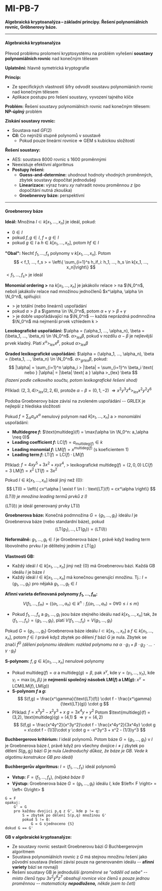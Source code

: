 # MI-PB-7
**Algebraická kryptoanalýza – základní principy. Řešení polynomiálních rovnic, Gröbnerovy báze.**

---

#### Algebraická kryptoanalýza
Převod problému prolomení kryptosystému na problém vyřešení **soustavy polynomiálních rovnic** nad konečným tělesem

**Uplatnění:** hlavně symetrická kryptografie

**Princip:**
* Ze specifických vlastností šifry odvodit soustavu polynomiáních rovnic nad konečným tělesem
* Aplikace postupu pro řešení soustavy, vyvození tajného klíče

**Problém:**
Řešení soustavy polynomiálních rovnic nad konečným tělesem: **NP-úplný** problém

**Získání soustavy rovnic:**
* Soustava nad $GF(2)$
* **Cíl:** Co nejnižší stupně polynomů v soustavě
    * Pokud pouze lineární rovnice $\Rightarrow$ GEM s kubickou složitostí

**Řešení soustavy:**
* AES: soustava 8000 rovnic s 1600 proměnnými
* Neexistuje efektivní algoritmus
* **Postupy řešení:**
    * **Guess-and-determine:** uhodnout hodnoty vhodných proměnných, zbytek soustavy dopočítat jednodušeji
    * **Linearizace:** výraz tvaru $xy$ nahradit novou proměnnou $z$ (po dopočítání nutná zkouška)
    * **Groebnerovy báze:** perspektivní

---

#### Groebnerovy báze

**Ideál:** Množina $I \subset k[x_1,...,x_n]$ je ideál, pokud:
* $0 \in I$
* pokud $f,g \in I$, $f+g \in I$
* pokud $g \in I$ a $h \in k[x_1, ..., x_n]$, potom $hf \in I$

**"Obal":** Nechť $f_1, ..., f_s$ polynomy v $k[x_1, ..., x_n]$. Potom
$$
< f_1, ..., f_s > = \left\{ \sum_{i=1}^s h_if_i: h_1, ..., h_s \in k[x_1, ..., x_n]\right\}
$$
$< f_1, ..., f_s >$ je ideál


**Monomial ordering $>$** na $k[x_1, ..., x_n]$ je jakákoliv relace $>$ na $\N_0^n$, neboli jakákoliv relace nad množinou jednočlenů $x^\alpha, \alpha \in \N_0^n$, splňující:
* $>$ je totální (nebo lineární) uspořádání
* pokud $\alpha>\beta$ a $\gamma \in \N_0^n$, potom $\alpha + \gamma > \beta + \gamma$ 
* $>$ je dobře uspořádávající na $\N_0^n$ -- každá neprázdná podmnožina $\N_0^n$ má nejmenší prvek vzhledem k $>$

**Lexokografické uspořádání:** 
$\alpha = (\alpha_1, ..., \alpha_n), \beta = (\beta_1, ..., \beta_n) \in \N_0^n$. 
$\alpha >_{lex} \beta$, pokud v rozdílu $\alpha - \beta$ je nejlevější prvek kladný.
Platí $x^\alpha >_{lex} x^\beta$, pokud $\alpha >_{lex} \beta$

**Graded lexikografické uspořádání:**
$\alpha = (\alpha_1, ..., \alpha_n), \beta = (\beta_1, ..., \beta_n) \in \N_0^n$. 
$\alpha >_{grlex} \beta$, pokud:
$$
|\alpha| = \sum_{i=1}^n \alpha_i > |\beta| = \sum_{i=1}^n \beta_i \text{ nebo } |\alpha| = |\beta| \text{ a } \alpha >_{lex} \beta
$$
*(řazení podle celkového součtu, potom lexikografické řešení shod)*

Příklad:
$(2,3,4) >_{lex} (2,2,6)$, protože $\alpha - \beta = (0,1,-2)$
$\Rightarrow x^2y^3z^4 >_{lex} x^2y^2z^6$

Podoba Groebnerovy báze závisí na zvoleném uspořádání -- GRLEX je nejlepší z hlediska složitosti

Pokud $f = \sum_\alpha a_\alpha x^\alpha$ nenulový polynom nad $k[x_1, ..., x_n]$ a $>$ monomiální uspořádání:
* **Multidegree $f$:** $\text{multideg}(f) = \max(\alpha \in \N_0^n: a_\alpha \neq 0)$
* **Leading coefficient $f$:** $\text{LC}(f) = a_{\text{multideg}(f)} \in k$
* **Leading monomial $f$:** $\text{LM}(f) = x^{\text{multideg}(f)}$ (s koeficientem $1$)
* **Leading term $f$:** $\text{LT}(f) = \text{LC}(f) \cdot \text{LM}(f)$

Příklad:
$f = 4xy^5 + 3x^2 + xyz^4$, $>$ lexikografické
$\text{multideg}(f) = (2,0,0)$
$\text{LC}(f) = 3$
$\text{LM}(f) = x^2$
$\text{LT}(f) = 3x^2$

Pokud $I \in k[x_1, ..., x_n]$ ideál jiný než $\{0\}$: 
$$
LT(I) = \left\{  cx^\alpha | \exist f \in I : \text{LT}(f) = cx^\alpha \right\}
$$
*($\text{LT}(I)$ je množina leading termů prvků z $I$)*

$\left<\text{LT}(I)\right>$ je ideál generovaný prvky $\text{LT}(I)$

**Groebnerova báze:**
Konečná podmnožina $G = \{g_1, ..., g_t\}$ ideálu $I$ je Groebnerova báze (nebo standardní báze), pokud
$$
\left< \text{LT}(g_1), ..., \text{LT}(g_t) \right> = \left< \text{LT}(I) \right>
$$

**Neformálně:** ${g_1, ..., g_t} \in I$ je Groebnerova báze $I$, právě když leading term libovolného prvku $I$ je dělitelný jedním z $\text{LT}(g_i)$

**Vlastnosti GB:**
* Každý ideál $I \in k[x_1, ..., x_n]$ jiný než $\{0\}$ má Groebnerovu bázi. Každá GB ideálu $I$ je báze $I$
* Každý ideál $I \in k[x_1, ..., x_n]$ má konečnou generující množinu. Tj.: $I = \left< g_1, ..., g_t \right>$ pro nějaká $g_1, ..., g_t \in I$

**Afinní varieta definovaná polynomy $f_1, ..., f_m$:** 
$$
V(f_1, ..., f_m) = \left\{ (a_1, ..., a_n) \in k^n : f_i(a_1, ..., a_n) = 0 \forall 0 \leq i \leq m \right\}
$$
* Pokud $f_1, ..., f_s$ a $g_1, ..., g_t$ jsou báze stejného ideálu nad $k[x_1, ..., x_n]$ tak, že $\left< f_1, ..., f_s\right> = \left< g_1, ..., g_t \right>$, platí $V(f_1, ..., f_s) = V(g_1, ..., g_t)$

Pokud $G = \{g_1, ..., g_t\}$ Groebnerova báze ideálu $I \subset k[x_1, .., x_n]$ a  $f \in k[x_1, ..., x_n]$, potom $f \in I$ právě když zbytek po dělení $f$ bází $G$ je nula.
Zbytek se značí $\bar f^G$
*(dělení polynomu ideálem: rozklad polynomu na $\alpha\cdot g_1 + \beta \cdot g_2\cdot...\cdot \gamma\cdot g_t$)*

**S-polynom:**
$f,g \in k[x_1, ..., x_n]$ nenulové polynomy
* Pokud $\text{multideg}(f) = \alpha$ a $\text{multideg}(g) = \beta$, pak $x^\gamma$, kde $\gamma = (\gamma_1, ..., \gamma_n)$, kde $\gamma_i = \max(\alpha_i, \beta_i)$ je **nejmenší společný násobek $\text{LM}(f)$ a $\text{LM}(g)$:** $x^{\gamma} = \text{LCM}(\text{LM}(f), \text{LM}(g))$
* **S-polynom $f$ a $g$:**
$$
S(f,g) = \frac{x^\gamma}{\text{LT}(f)} \cdot f - \frac{x^\gamma}{\text{LT}(g)} \cdot g 
$$
* Příklad:
$f = x^3y^2-x^2y^3 + x$
$g = 3x^4y + y^2$
Potom $\text{multideg}(f) = (3,2), \text{multideg}(g) = (4,1) $ 
$\Rightarrow \gamma = (4,2)$
$$
S(f,g) = \frac{x^4y^2}{x^3y^2}\cdot f - \frac{x^4y^2}{3x^4y} \cdot g = x\cdot f - (1/3)\cdot y \cdot g = -x^3y^3 + x^2 - (1/3)y^3
$$

**Buchbergerovo kritérium:**
$I$ ideál polynomů. Potom báze $G = \{g_1, ..., g_t\}$ v $I$ je Groebnerova báze $I$, právě když pro všechny dvojice $i \neq j$ zbytek po dělení $S(g_i, g_j)$ bází $G$ je nula
*(Jednoduchý důkaz, že báze je GB. Vede k algotimu konstrukce GB pro ideál)*

**Buchbergerův algoritmus:**
$I = \left< f_1, ..., f_s \right>$ ideál polynomů
* **Vstup:** $F = (f_1, ..., f_s)$, *(nějaká báze $I$)*
* **Výstup:** Groebnerova báze $G = (g_1, ..., g_t)$ ideálu $I$, kde $\left< F \right> = \left< G\right> $

```
G = F
opakuj:
    G' = G
    pro každou dvojici p,q z G', kde p != q:
        S = zbytek po dělení S(p,q) množinou G'
        pokud S != 0:
            G = G sjednoceno {S}
dokud G == G'
```

**GB v algebraické kryptoanalýze:**
* Ze soustavy rovnic sestavit Groebnerovu bázi $G$ Buchbergerovým algoritmem 
* Soustava polynomiálních rovnic z $G$ má stejnou množinu řešení jako původní soustava (řešení závisí pouze na generovaném ideálu -- **afinní variety** bází se rovnají)
* Řešení soustavy GB je jednodušší *(proměnné se "oddělí od sebe" -- místo členů typu $3x^2y^9z^7$ obsahují rovnice více členů s pouze jednou proměnnou -- matematicky **nepodloženo,** někde jsem to četl)*